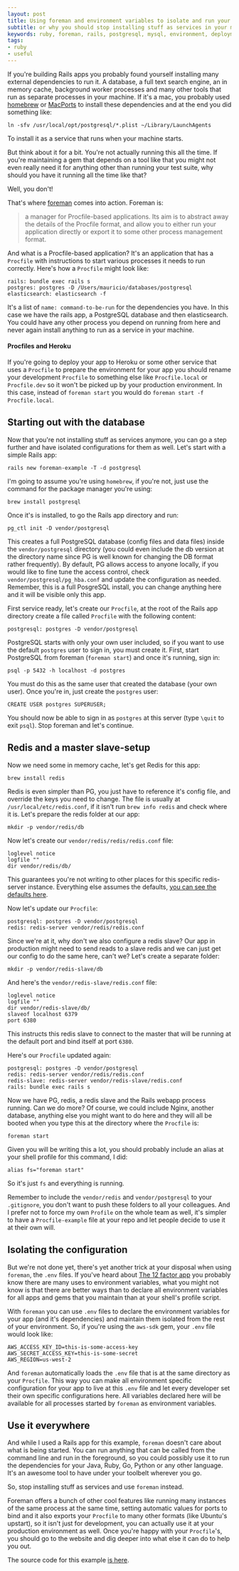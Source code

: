 ```yaml
---
layout: post
title: Using foreman and environment variables to isolate and run your apps in development
subtitle: or why you should stop installing stuff as services in your machine
keywords: ruby, foreman, rails, postgresql, mysql, environment, deployment
tags:
- ruby
- useful
---
```


If you're building Rails apps you probably found yourself installing many external
dependencies to run it. A database, a full text search engine, an in memory
cache, background worker processes and many other tools that run as separate processes
in your machine. If it's a mac, you probably used [homebrew](http://brew.sh/) or
[MacPorts](http://www.macports.org/) to install these dependencies and at the end
you did something like:

    ln -sfv /usr/local/opt/postgresql/*.plist ~/Library/LaunchAgents

To install it as a service that runs when your machine starts.

But think about it for a bit. You're not actually running this all the time.
If you're maintaining a gem that depends on a tool like that you might not even
really need it for anything other than running your test suite, why should you
have it running all the time like that?

Well, you don't!

That's where [foreman](http://ddollar.github.io/foreman/) comes into action. Foreman
is:

> a manager for Procfile-based applications. Its aim is to abstract away the details of the Procfile format, and allow you to either run your application directly or export it to some other process management format.

And what is a Procfile-based application? It's an application that has a `Procfile`
with instructions to start various processes it needs to run correctly. Here's how
a `Procfile` might look like:

    rails: bundle exec rails s
    postgres: postgres -D /Users/mauricio/databases/postgresql
    elasticsearch: elasticsearch -f

It's a list of `name: command-to-be-run` for the dependencies you have. In this
case we have the rails app, a PostgreSQL database and then elasticsearch. You could
have any other process you depend on running from here and never again install
anything to run as a service in your machine.

<div class="bs-callout bs-callout-info">
    <h4>Procfiles and Heroku</h4>
    <p>
    If you're going to deploy your app to Heroku or some other service
    that uses a <code>Procfile</code> to prepare the environment for your app
    you should rename your development <code>Procfile</code> to something else
    like <code>Procfile.local</code> or <code>Procfile.dev</code> so it won't be picked
    up by your production environment. In this case, instead of <code>foreman start</code>
    you would do <code>foreman start -f Procfile.local</code>.
    </p>
</div>

## Starting out with the database

Now that you're not installing stuff as services anymore, you can go a step further
and have isolated configurations for them as well. Let's start with a simple Rails
app:

    rails new foreman-example -T -d postgresql

I'm going to assume you're using `homebrew`, if you're not, just use the command
for the package manager you're using:

    brew install postgresql

Once it's is installed, to go the Rails app directory and run:

    pg_ctl init -D vendor/postgresql

This creates a full PostgreSQL database (config files and data files) inside
the `vendor/postgresql` directory (you could even include the db version at
the directory name since PG is well known for changing the DB format rather
frequently). By default, PG allows access to anyone locally, if you would like
to fine tune the access control, check `vendor/postgresql/pg_hba.conf` and
update the configuration as needed. Remember, this is a full PosgreSQL install,
you can change anything here and it will be visible only this app.

First service ready, let's create our `Procfile`, at the root
of the Rails app directory create a file called `Procfile` with the following
content:

    postgresql: postgres -D vendor/postgresql

PostgreSQL starts with only your own user included, so if you want to use the default `postgres` user to sign in, you must create it. First, start PostgreSQL from foreman (`foreman start`) and once it's running, sign in:

    psql -p 5432 -h localhost -d postgres

You must do this as the same user that created the database (your own user). Once you're in, just create the `postgres` user:

    CREATE USER postgres SUPERUSER;

You should now be able to sign in as `postgres` at this server (type `\quit` to exit `psql`). Stop foreman and let's continue.

## Redis and a master slave-setup

Now we need some in memory cache, let's get Redis for this app:

    brew install redis

Redis is even simpler than PG, you just have to reference it's config file,
and override the keys you need to change. The file is usually at `/usr/local/etc/redis.conf`,
if it isn't run `brew info redis` and check where it is. Let's prepare the
redis folder at our app:

    mkdir -p vendor/redis/db

Now let's create our `vendor/redis/redis/redis.conf` file:

    loglevel notice
    logfile ""
    dir vendor/redis/db/

This guarantees you're not writing to other places for this specific redis-server
instance. Everything else assumes the defaults, [you can see the defaults here](http://download.redis.io/redis-stable/redis.conf).

Now let's update our `Procfile`:

    postgresql: postgres -D vendor/postgresql
    redis: redis-server vendor/redis/redis.conf

Since we're at it, why don't we also configure a redis slave? Our app in production
might need to send reads to a slave redis and we can just get our config to do
the same here, can't we? Let's create a separate folder:

    mkdir -p vendor/redis-slave/db

And here's the `vendor/redis-slave/redis.conf` file:

    loglevel notice
    logfile ""
    dir vendor/redis-slave/db/
    slaveof localhost 6379
    port 6380

This instructs this redis slave to connect to the master that will be running
at the default port and bind itself at port `6380`.

Here's our `Procfile` updated again:

    postgresql: postgres -D vendor/postgresql
    redis: redis-server vendor/redis/redis.conf
    redis-slave: redis-server vendor/redis-slave/redis.conf
    rails: bundle exec rails s

Now we have PG, redis, a redis slave and the Rails webapp process running. Can
we do more? Of course, we could include Nginx, another database, anything else
you might want to do here and they will all be booted when you type this at the
directory where the `Procfile` is:

    foreman start

Given you will be writing this a lot, you should probably include an alias at your
shell profile for this command, I did:

    alias fs="foreman start"

So it's just `fs` and everything is running.

Remember to include the `vendor/redis` and `vendor/postgresql` to your `.gitignore`,
you don't want to push these folders to all your colleagues. And I prefer not
to force my own `Profile` on the whole team as well, it's simpler to have a
`Procfile-example` file at your repo and let people decide to use it at their own
will.

## Isolating the configuration

But we're not done yet, there's yet another trick at your disposal when using
`foreman`, the `.env` files. If you've heard about [The 12 factor app](http://12factor.net/)
you probably know there are many uses to environment variables, what you might not
know is that there are better ways than to declare all environment variables for
all apps and gems that you maintain than at your shell's profile script.

With `foreman` you can use `.env` files to declare the environment variables
for your app (and it's dependencies) and maintain them isolated from the rest
of your environment. So, if you're using the `aws-sdk` gem, your `.env` file
would look like:

    AWS_ACCESS_KEY_ID=this-is-some-access-key
    AWS_SECRET_ACCESS_KEY=this-is-some-secret
    AWS_REGION=us-west-2

And `foreman` automatically loads the `.env` file that is at the same directory
as your `Procfile`. This way you can make all environment specific configuration
for your app to live at this `.env` file and let every developer set their own
specific configurations here. All variables declared here will be available for
all processes started by `foreman` as environment variables.

## Use it everywhere

And while I used a Rails app for this example, `foreman` doesn't care about what
is being started. You can run anything that can be called from the command line
and run in the foreground, so you could possibly use it to run the dependencies
for your Java, Ruby, Go, Python or any other language. It's an awesome tool to
have under your toolbelt wherever you go.

So, stop installing stuff as services and use `foreman` instead.

Foreman offers a bunch of other cool features like running many instances of
the same process at the same time, setting automatic values for ports to bind and
it also exports your `Procfile` to many other formats (like Ubuntu's upstart), so
it isn't just for development, you can actually use it at your production environment
as well. Once you're happy with your `Procfile`'s, you should go to the website
and dig deeper into what else it can do to help you out.

The source code for this example [is here](https://github.com/mauricio/foreman-example).
